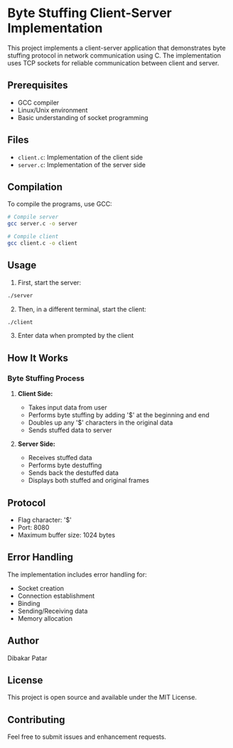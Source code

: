 
# Byte Stuffing Client-Server Implementation

This project implements a client-server application that demonstrates byte stuffing protocol in network communication using C. The implementation uses TCP sockets for reliable communication between client and server.

## Prerequisites

- GCC compiler
- Linux/Unix environment
- Basic understanding of socket programming

## Files

- `client.c`: Implementation of the client side
- `server.c`: Implementation of the server side

## Compilation

To compile the programs, use GCC:

```bash
# Compile server
gcc server.c -o server

# Compile client
gcc client.c -o client
```

## Usage

1. First, start the server:
```bash
./server
```

2. Then, in a different terminal, start the client:
```bash
./client
```

3. Enter data when prompted by the client

## How It Works

### Byte Stuffing Process

1. **Client Side:**
   - Takes input data from user
   - Performs byte stuffing by adding '$' at the beginning and end
   - Doubles up any '$' characters in the original data
   - Sends stuffed data to server

2. **Server Side:**
   - Receives stuffed data
   - Performs byte destuffing
   - Sends back the destuffed data
   - Displays both stuffed and original frames

## Protocol

- Flag character: '$'
- Port: 8080
- Maximum buffer size: 1024 bytes

## Error Handling

The implementation includes error handling for:
- Socket creation
- Connection establishment
- Binding
- Sending/Receiving data
- Memory allocation

## Author

Dibakar Patar

## License

This project is open source and available under the MIT License.

## Contributing

Feel free to submit issues and enhancement requests.